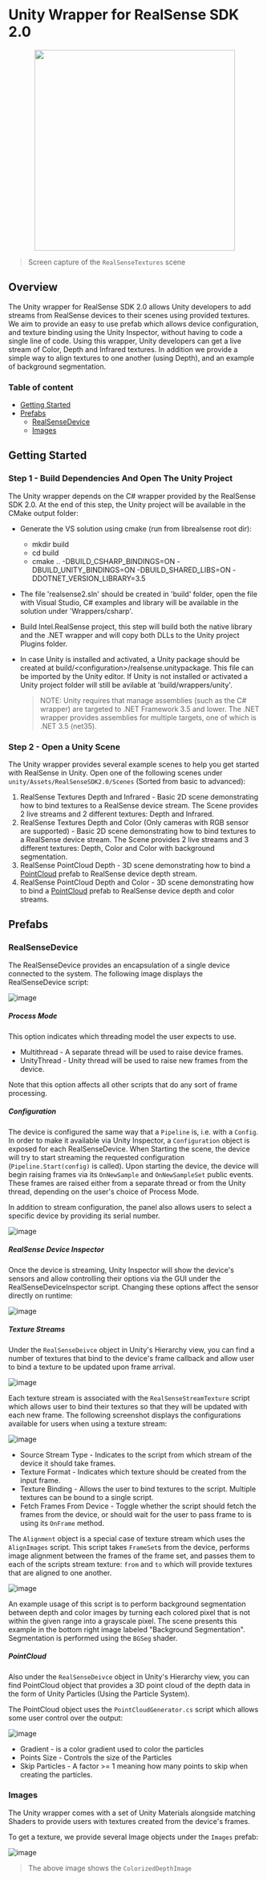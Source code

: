 # Unity Wrapper for RealSense SDK 2.0

<p align="center"><img src="https://user-images.githubusercontent.com/22654243/35569320-93610f10-05d4-11e8-9237-23432532ad87.png" height="400" /></p>

> Screen capture of the `RealSenseTextures` scene

## Overview

The Unity wrapper for RealSense SDK 2.0 allows Unity developers to add streams from RealSense devices to their scenes using provided textures.
We aim to provide an easy to use prefab which allows device configuration, and texture binding using the Unity Inspector, without having to code a single line of code.
Using this wrapper, Unity developers can get a live stream of Color, Depth and Infrared textures. In addition we provide a simple way to align textures to one another (using Depth), and an example of background segmentation.


### Table of content

* [Getting Started](#getting-started)
* [Prefabs](#prefabs)
    * [RealSenseDevice](#realSenseDevice)
    * [Images](#images)

## Getting Started

### Step 1 - Build Dependencies And Open The Unity Project

The Unity wrapper depends on the C# wrapper provided by the RealSense SDK 2.0.
At the end of this step, the Unity project will be available in the CMake output folder:

- Generate the VS solution using cmake (run from librealsense root dir):
  - mkdir build
  - cd build
  - cmake .. -DBUILD_CSHARP_BINDINGS=ON -DBUILD_UNITY_BINDINGS=ON -DBUILD_SHARED_LIBS=ON -DDOTNET_VERSION_LIBRARY=3.5
- The file 'realsense2.sln' should be created in 'build' folder, open the file with Visual Studio, C# examples and library will be available in the solution under 'Wrappers/csharp'.
- Build Intel.RealSense project, this step will build both the native library and the .NET wrapper and will copy both DLLs to the Unity project Plugins folder.
- In case Unity is installed and activated, a Unity package should be created at build/\<configuration\>/realsense.unitypackage. This file can be imported by the Unity editor.
  If Unity is not installed or activated a Unity project folder will still be avilable at 'build/wrappers/unity'.

  > NOTE: Unity requires that manage assemblies (such as the C# wrapper) are targeted to .NET Framework 3.5 and lower. The .NET wrapper provides assemblies for multiple targets, one of which is .NET 3.5 (net35).

### Step 2 - Open a Unity Scene

The Unity wrapper provides several example scenes to help you get started with RealSense in Unity. Open one of the following scenes under `unity/Assets/RealSenseSDK2.0/Scenes` (Sorted from basic to advanced):

1. RealSense Textures Depth and Infrared - Basic 2D scene demonstrating how to bind textures to a RealSense device stream. The Scene provides 2 live streams and 2 different textures: Depth and Infrared.
2. RealSense Textures Depth and Color (Only cameras with RGB sensor are supported) - Basic 2D scene demonstrating how to bind textures to a RealSense device stream. The Scene provides 2 live streams and 3 different textures: Depth, Color and Color with background segmentation.
3. RealSense PointCloud Depth - 3D scene demonstrating how to bind a [PointCloud](#PointCloud) prefab to RealSense device depth stream.
4. RealSense PointCloud Depth and Color - 3D scene demonstrating how to bind a [PointCloud](#PointCloud) prefab to RealSense device depth and color streams.

## Prefabs

### RealSenseDevice

The RealSenseDevice provides an encapsulation of a single device connected to the system. The following image displays the RealSenseDevice script:


![image](https://user-images.githubusercontent.com/22654243/36370418-77bf062a-1567-11e8-98ee-c2489aeb1208.png)

##### Process Mode
This option indicates which threading model the user expects to use.

* Multithread - A separate thread will be used to raise device frames.
* UnityThread - Unity thread will be used to raise new frames from the device.

Note that this option affects all other scripts that do any sort of frame processing.

##### Configuration
The device is configured the same way that a `Pipeline` is, i.e. with a `Config`. In order to make it available via Unity Inspector, a `Configuration` object is exposed for each RealSenseDevice. When Starting the scene, the device will try to start streaming the requested configuration (`Pipeline.Start(config)` is called).
Upon starting the device, the device will begin raising frames via its `OnNewSample` and `OnNewSampleSet` public events. These frames are raised either from a separate thread or from the Unity thread, depending on the user's choice of Process Mode.

In addition to stream configuration, the panel also allows users to select a specific device by providing its serial number.

![image](https://user-images.githubusercontent.com/22654243/36370385-5dbddb2a-1567-11e8-9c52-aa7ee988f19f.png)


##### RealSense Device Inspector

Once the device is streaming, Unity Inspector will show the device's sensors and allow controlling their options via the GUI under the RealSenseDeviceInspector script. Changing these options affect the sensor directly on runtime:

![image](https://user-images.githubusercontent.com/22654243/36370003-007a7bc2-1566-11e8-979f-e31617643e7a.png)


##### Texture Streams

Under the `RealSenseDeivce` object in Unity's Hierarchy view, you can find a number of textures that bind to the device's frame callback and allow user to bind a texture to be updated upon frame arrival.


![image](https://user-images.githubusercontent.com/22654243/36472152-90796e10-16f9-11e8-9b24-5d0abe159fbe.png)


Each texture stream is associated with the `RealSenseStreamTexture` script which allows user to bind their textures so that they will be updated with each new frame. The following screenshot displays the configurations available for users when using a texture stream:

![image](https://user-images.githubusercontent.com/22654243/35589395-5d7dd314-060c-11e8-8909-073b662df0c0.png)

* Source Stream Type - Indicates to the script from which stream of the device it should take frames.
* Texture Format - Indicates which texture should be created from the input frame.
* Texture Binding - Allows the user to bind textures to the script. Multiple textures can be bound to a single script.
* Fetch Frames From Device - Toggle whether the script should fetch the frames from the device, or should wait for the user to pass frame to is using its `OnFrame` method.

The `Alignment` object is a special case of texture stream which uses the `AlignImages` script. This script takes `FrameSet`s from the device, performs image alignment between the frames of the frame set, and passes them to each of the scripts stream texture: `from` and `to` which will provide textures that are aligned to one another.

![image](https://user-images.githubusercontent.com/22654243/35590061-5f9a9108-060e-11e8-9018-8c9f1db991ad.png)

An example usage of this script is to perform background segmentation between depth and color images by turning each colored pixel that is not within the given range into a grayscale pixel. The scene presents this example in the bottom right image labeled "Background Segmentation".
Segmentation is performed using the `BGSeg` shader.

##### PointCloud

Also under the `RealSenseDeivce` object in Unity's Hierarchy view, you can find PointCloud object that provides a 3D point cloud of the depth data in the form of Unity Particles (Using the Particle System).

The PointCloud object uses the `PointCloudGenerator.cs` script which allows some user control over the output:

![image](https://user-images.githubusercontent.com/22654243/36472070-43c9e13a-16f9-11e8-9607-3aadf97c7bb4.png)


* Gradient - is a color gradient used to color the particles
* Points Size - Controls the size of the Particles
* Skip Particles - A factor >= 1 meaning how many points to skip when creating the particles.

### Images

The Unity wrapper comes with a set of Unity Materials alongside matching Shaders to provide users with textures created from the device's frames.

To get a texture, we provide several Image objects under the `Images` prefab:

![image](https://user-images.githubusercontent.com/22654243/35591778-cc043fce-0613-11e8-8138-3aa440e54513.png)

> The above image shows the `ColorizedDepthImage`
